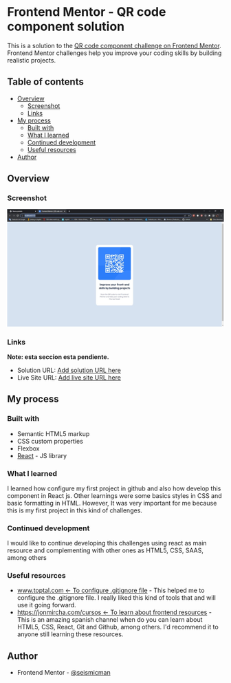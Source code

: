 # Frontend Mentor - QR code component solution

This is a solution to the [QR code component challenge on Frontend Mentor](https://www.frontendmentor.io/challenges/qr-code-component-iux_sIO_H). Frontend Mentor challenges help you improve your coding skills by building realistic projects.

## Table of contents

- [Overview](#overview)
  - [Screenshot](#screenshot)
  - [Links](#links)
- [My process](#my-process)
  - [Built with](#built-with)
  - [What I learned](#what-i-learned)
  - [Continued development](#continued-development)
  - [Useful resources](#useful-resources)
- [Author](#author)

## Overview

### Screenshot

![](./screenshot.jpg)

### Links

**Note: esta seccion esta pendiente.**

- Solution URL: [Add solution URL here](https://your-solution-url.com)
- Live Site URL: [Add live site URL here](https://your-live-site-url.com)

## My process

### Built with

- Semantic HTML5 markup
- CSS custom properties
- Flexbox
- [React](https://reactjs.org/) - JS library

### What I learned

I learned how configure my first project in github and also how develop this component in React js. Other learnings were some basics styles in CSS and basic formatting in HTML. However, It was very important for me because this is my first project in this kind of challenges.

### Continued development

I would like to continue developing this challenges using react as main resource and complementing with other ones as HTML5, CSS, SAAS, among others

### Useful resources

- [www.toptal.com <- To configure .gitignore file](https://www.toptal.com/developers/gitignore) - This helped me to configure the .gitignore file. I really liked this kind of tools that and will use it going forward.
- [https://jonmircha.com/cursos <- To learn about frontend resources](https://jonmircha.com/cursos) - This is an amazing spanish channel when do you can learn about HTML5, CSS, React, Git and Github, among others. I'd recommend it to anyone still learning these resources.

## Author

- Frontend Mentor - [@seismicman](https://www.frontendmentor.io/profile/seismicman)
